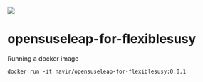 ![](https://github.com/wkotlarski/opensuseleap-for-flexiblesusy/build/badge.svg?branch=main)

# opensuseleap-for-flexiblesusy


Running a docker image
```
docker run -it navir/opensuseleap-for-flexiblesusy:0.0.1
```

